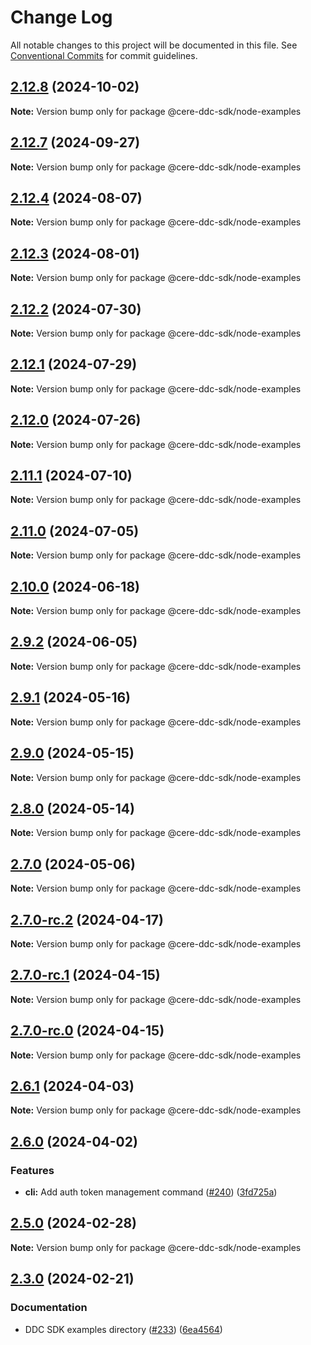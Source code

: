 # Change Log

All notable changes to this project will be documented in this file.
See [Conventional Commits](https://conventionalcommits.org) for commit guidelines.

## [2.12.8](https://github.com/Cerebellum-Network/cere-ddc-sdk-js/compare/v2.12.7...v2.12.8) (2024-10-02)

**Note:** Version bump only for package @cere-ddc-sdk/node-examples

## [2.12.7](https://github.com/Cerebellum-Network/cere-ddc-sdk-js/compare/v2.12.6...v2.12.7) (2024-09-27)

**Note:** Version bump only for package @cere-ddc-sdk/node-examples

## [2.12.4](https://github.com/Cerebellum-Network/cere-ddc-sdk-js/compare/v2.12.3...v2.12.4) (2024-08-07)

**Note:** Version bump only for package @cere-ddc-sdk/node-examples

## [2.12.3](https://github.com/Cerebellum-Network/cere-ddc-sdk-js/compare/v2.12.2...v2.12.3) (2024-08-01)

**Note:** Version bump only for package @cere-ddc-sdk/node-examples

## [2.12.2](https://github.com/Cerebellum-Network/cere-ddc-sdk-js/compare/v2.12.1...v2.12.2) (2024-07-30)

**Note:** Version bump only for package @cere-ddc-sdk/node-examples

## [2.12.1](https://github.com/Cerebellum-Network/cere-ddc-sdk-js/compare/v2.12.0...v2.12.1) (2024-07-29)

**Note:** Version bump only for package @cere-ddc-sdk/node-examples

## [2.12.0](https://github.com/Cerebellum-Network/cere-ddc-sdk-js/compare/v2.11.1...v2.12.0) (2024-07-26)

**Note:** Version bump only for package @cere-ddc-sdk/node-examples

## [2.11.1](https://github.com/Cerebellum-Network/cere-ddc-sdk-js/compare/v2.11.0...v2.11.1) (2024-07-10)

**Note:** Version bump only for package @cere-ddc-sdk/node-examples

## [2.11.0](https://github.com/Cerebellum-Network/cere-ddc-sdk-js/compare/v2.10.0...v2.11.0) (2024-07-05)

**Note:** Version bump only for package @cere-ddc-sdk/node-examples

## [2.10.0](https://github.com/Cerebellum-Network/cere-ddc-sdk-js/compare/v2.9.2...v2.10.0) (2024-06-18)

**Note:** Version bump only for package @cere-ddc-sdk/node-examples

## [2.9.2](https://github.com/Cerebellum-Network/cere-ddc-sdk-js/compare/v2.9.1...v2.9.2) (2024-06-05)

**Note:** Version bump only for package @cere-ddc-sdk/node-examples

## [2.9.1](https://github.com/Cerebellum-Network/cere-ddc-sdk-js/compare/v2.9.0...v2.9.1) (2024-05-16)

**Note:** Version bump only for package @cere-ddc-sdk/node-examples

## [2.9.0](https://github.com/Cerebellum-Network/cere-ddc-sdk-js/compare/v2.8.0...v2.9.0) (2024-05-15)

**Note:** Version bump only for package @cere-ddc-sdk/node-examples

## [2.8.0](https://github.com/Cerebellum-Network/cere-ddc-sdk-js/compare/v2.7.0...v2.8.0) (2024-05-14)

**Note:** Version bump only for package @cere-ddc-sdk/node-examples

## [2.7.0](https://github.com/Cerebellum-Network/cere-ddc-sdk-js/compare/v2.7.0-rc.2...v2.7.0) (2024-05-06)

**Note:** Version bump only for package @cere-ddc-sdk/node-examples

## [2.7.0-rc.2](https://github.com/Cerebellum-Network/cere-ddc-sdk-js/compare/v2.7.0-rc.1...v2.7.0-rc.2) (2024-04-17)

**Note:** Version bump only for package @cere-ddc-sdk/node-examples

## [2.7.0-rc.1](https://github.com/Cerebellum-Network/cere-ddc-sdk-js/compare/v2.6.1...v2.7.0-rc.1) (2024-04-15)

**Note:** Version bump only for package @cere-ddc-sdk/node-examples

## [2.7.0-rc.0](https://github.com/Cerebellum-Network/cere-ddc-sdk-js/compare/v2.6.1...v2.7.0-rc.0) (2024-04-15)

**Note:** Version bump only for package @cere-ddc-sdk/node-examples

## [2.6.1](https://github.com/Cerebellum-Network/cere-ddc-sdk-js/compare/v2.6.0...v2.6.1) (2024-04-03)

**Note:** Version bump only for package @cere-ddc-sdk/node-examples

## [2.6.0](https://github.com/Cerebellum-Network/cere-ddc-sdk-js/compare/v2.5.0...v2.6.0) (2024-04-02)

### Features

- **cli:** Add auth token management command ([#240](https://github.com/Cerebellum-Network/cere-ddc-sdk-js/issues/240)) ([3fd725a](https://github.com/Cerebellum-Network/cere-ddc-sdk-js/commit/3fd725ae148e58d862056cea8cfafe4c87fef59e))

## [2.5.0](https://github.com/Cerebellum-Network/cere-ddc-sdk-js/compare/v2.4.0...v2.5.0) (2024-02-28)

**Note:** Version bump only for package @cere-ddc-sdk/node-examples

## [2.3.0](https://github.com/Cerebellum-Network/cere-ddc-sdk-js/compare/v2.2.0...v2.3.0) (2024-02-21)

### Documentation

- DDC SDK examples directory ([#233](https://github.com/Cerebellum-Network/cere-ddc-sdk-js/issues/233)) ([6ea4564](https://github.com/Cerebellum-Network/cere-ddc-sdk-js/commit/6ea4564b95166ad4d9e533a209b44a51ea5fcabf))
